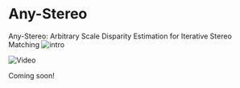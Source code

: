 # Any-Stereo
Any-Stereo: Arbitrary Scale Disparity Estimation for Iterative Stereo Matching
![intro](https://github.com/Zhaohuai-L/Any-Stereo/assets/62138387/b7588789-0068-49db-9e67-802bc98856e3)

![Video](https://github.com/Zhaohuai-L/Any-Stereo/assets/62138387/325e0ad6-b535-4348-b0d5-98c7d89d3816)

Coming soon!
